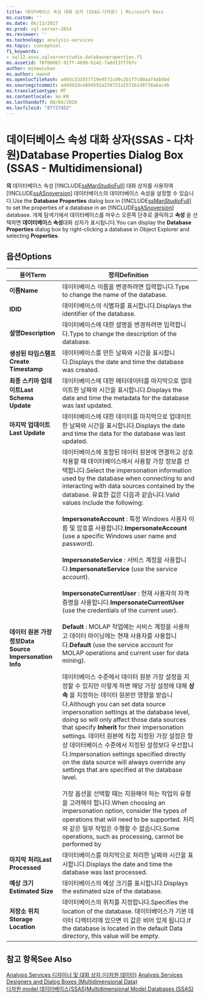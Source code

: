 ```yaml
---
title: 데이터베이스 속성 대화 상자 (SSAS-다차원) | Microsoft Docs
ms.custom: ''
ms.date: 06/13/2017
ms.prod: sql-server-2014
ms.reviewer: ''
ms.technology: analysis-services
ms.topic: conceptual
f1_keywords:
- sql12.asvs.sqlserverstudio.databaseproperties.f1
ms.assetid: 70f000b7-917f-4699-b142-7a0d13ff767c
author: minewiskan
ms.author: owend
ms.openlocfilehash: a465c333557f19e9572cd9c2b1f7c80aaf4ab5bd
ms.sourcegitcommit: ad4d92dce894592a259721a1571b1d8736abacdb
ms.translationtype: MT
ms.contentlocale: ko-KR
ms.lasthandoff: 08/04/2020
ms.locfileid: "87727452"
---
```

# <a name="database-properties-dialog-box-ssas---multidimensional"></a><span data-ttu-id="fe3e6-102">데이터베이스 속성 대화 상자(SSAS - 다차원)</span><span class="sxs-lookup"><span data-stu-id="fe3e6-102">Database Properties Dialog Box (SSAS - Multidimensional)</span></span>
  <span data-ttu-id="fe3e6-103">**의** 데이터베이스 속성 [!INCLUDE[ssManStudioFull](../includes/ssmanstudiofull-md.md)] 대화 상자를 사용하여 [!INCLUDE[ssASnoversion](../includes/ssasnoversion-md.md)] 데이터베이스의 데이터베이스 속성을 설정할 수 있습니다.</span><span class="sxs-lookup"><span data-stu-id="fe3e6-103">Use the **Database Properties** dialog box in [!INCLUDE[ssManStudioFull](../includes/ssmanstudiofull-md.md)] to set the properties of a database in an [!INCLUDE[ssASnoversion](../includes/ssasnoversion-md.md)] database.</span></span> <span data-ttu-id="fe3e6-104">개체 탐색기에서 데이터베이스를 마우스 오른쪽 단추로 클릭하고 **속성** 을 선택하면 **데이터베이스 속성**대화 상자가 표시됩니다.</span><span class="sxs-lookup"><span data-stu-id="fe3e6-104">You can display the **Database Properties** dialog box by right-clicking a database in Object Explorer and selecting **Properties**.</span></span>  
  
## <a name="options"></a><span data-ttu-id="fe3e6-105">옵션</span><span class="sxs-lookup"><span data-stu-id="fe3e6-105">Options</span></span>  
  
|<span data-ttu-id="fe3e6-106">용어</span><span class="sxs-lookup"><span data-stu-id="fe3e6-106">Term</span></span>|<span data-ttu-id="fe3e6-107">정의</span><span class="sxs-lookup"><span data-stu-id="fe3e6-107">Definition</span></span>|  
|----------|----------------|  
|<span data-ttu-id="fe3e6-108">**이름**</span><span class="sxs-lookup"><span data-stu-id="fe3e6-108">**Name**</span></span>|<span data-ttu-id="fe3e6-109">데이터베이스 이름을 변경하려면 입력합니다.</span><span class="sxs-lookup"><span data-stu-id="fe3e6-109">Type to change the name of the database.</span></span>|  
|<span data-ttu-id="fe3e6-110">**ID**</span><span class="sxs-lookup"><span data-stu-id="fe3e6-110">**ID**</span></span>|<span data-ttu-id="fe3e6-111">데이터베이스의 식별자를 표시합니다.</span><span class="sxs-lookup"><span data-stu-id="fe3e6-111">Displays the identifier of the database.</span></span>|  
|<span data-ttu-id="fe3e6-112">**설명**</span><span class="sxs-lookup"><span data-stu-id="fe3e6-112">**Description**</span></span>|<span data-ttu-id="fe3e6-113">데이터베이스에 대한 설명을 변경하려면 입력합니다.</span><span class="sxs-lookup"><span data-stu-id="fe3e6-113">Type to change the description of the database.</span></span>|  
|<span data-ttu-id="fe3e6-114">**생성된 타임스탬프**</span><span class="sxs-lookup"><span data-stu-id="fe3e6-114">**Create Timestamp**</span></span>|<span data-ttu-id="fe3e6-115">데이터베이스를 만든 날짜와 시간을 표시합니다.</span><span class="sxs-lookup"><span data-stu-id="fe3e6-115">Displays the date and time the database was created.</span></span>|  
|<span data-ttu-id="fe3e6-116">**최종 스키마 업데이트**</span><span class="sxs-lookup"><span data-stu-id="fe3e6-116">**Last Schema Update**</span></span>|<span data-ttu-id="fe3e6-117">데이터베이스에 대한 메타데이터를 마지막으로 업데이트한 날짜와 시간을 표시합니다.</span><span class="sxs-lookup"><span data-stu-id="fe3e6-117">Displays the date and time the metadata for the database was last updated.</span></span>|  
|<span data-ttu-id="fe3e6-118">**마지막 업데이트**</span><span class="sxs-lookup"><span data-stu-id="fe3e6-118">**Last Update**</span></span>|<span data-ttu-id="fe3e6-119">데이터베이스에 대한 데이터를 마지막으로 업데이트한 날짜와 시간을 표시합니다.</span><span class="sxs-lookup"><span data-stu-id="fe3e6-119">Displays the date and time the data for the database was last updated.</span></span>|  
|<span data-ttu-id="fe3e6-120">**데이터 원본 가장 정보**</span><span class="sxs-lookup"><span data-stu-id="fe3e6-120">**Data Source Impersonation Info**</span></span>|<span data-ttu-id="fe3e6-121">데이터베이스에 포함된 데이터 원본에 연결하고 상호 작용할 때 데이터베이스에서 사용할 가장 정보를 선택합니다.</span><span class="sxs-lookup"><span data-stu-id="fe3e6-121">Select the impersonation information used by the database when connecting to and interacting with data sources contained by the database.</span></span> <span data-ttu-id="fe3e6-122">유효한 값은 다음과 같습니다.</span><span class="sxs-lookup"><span data-stu-id="fe3e6-122">Valid values include the following:</span></span><br /><br /> <span data-ttu-id="fe3e6-123">**ImpersonateAccount** : 특정 Windows 사용자 이름 및 암호를 사용합니다.</span><span class="sxs-lookup"><span data-stu-id="fe3e6-123">**ImpersonateAccount** (use a specific Windows user name and password).</span></span><br /><br /> <span data-ttu-id="fe3e6-124">**ImpersonateService** : 서비스 계정을 사용합니다.</span><span class="sxs-lookup"><span data-stu-id="fe3e6-124">**ImpersonateService** (use the service account).</span></span><br /><br /> <span data-ttu-id="fe3e6-125">**ImpersonateCurrentUser** : 현재 사용자의 자격 증명을 사용합니다.</span><span class="sxs-lookup"><span data-stu-id="fe3e6-125">**ImpersonateCurrentUser** (use the credentials of the current user).</span></span><br /><br /> <span data-ttu-id="fe3e6-126">**Default** : MOLAP 작업에는 서비스 계정을 사용하고 데이터 마이닝에는 현재 사용자를 사용합니다.</span><span class="sxs-lookup"><span data-stu-id="fe3e6-126">**Default** (use the service account for MOLAP operations and current user for data mining).</span></span><br /><br /> <span data-ttu-id="fe3e6-127">데이터베이스 수준에서 데이터 원본 가장 설정을 지정할 수 있지만 이렇게 하면 해당 가장 설정에 대해 **상속** 을 지정하는 데이터 원본만 영향을 받습니다.</span><span class="sxs-lookup"><span data-stu-id="fe3e6-127">Although you can set data source impersonation settings at the database level, doing so will only affect those data sources that specify **Inherit** for their impersonation settings.</span></span> <span data-ttu-id="fe3e6-128">데이터 원본에 직접 지정된 가장 설정은 항상 데이터베이스 수준에서 지정된 설정보다 우선합니다.</span><span class="sxs-lookup"><span data-stu-id="fe3e6-128">Impersonation settings specified directly on the data source will always override any settings that are specified at the database level.</span></span><br /><br /> <span data-ttu-id="fe3e6-129">가장 옵션을 선택할 때는 지원해야 하는 작업의 유형을 고려해야 합니다.</span><span class="sxs-lookup"><span data-stu-id="fe3e6-129">When choosing an impersonation option, consider the types of operations that will need to be supported.</span></span> <span data-ttu-id="fe3e6-130">처리와 같은 일부 작업은 수행할 수 없습니다.</span><span class="sxs-lookup"><span data-stu-id="fe3e6-130">Some operations, such as processing, cannot be performed by</span></span>|  
|<span data-ttu-id="fe3e6-131">**마지막 처리**</span><span class="sxs-lookup"><span data-stu-id="fe3e6-131">**Last Processed**</span></span>|<span data-ttu-id="fe3e6-132">데이터베이스를 마지막으로 처리한 날짜와 시간을 표시합니다.</span><span class="sxs-lookup"><span data-stu-id="fe3e6-132">Displays the date and time the database was last processed.</span></span>|  
|<span data-ttu-id="fe3e6-133">**예상 크기**</span><span class="sxs-lookup"><span data-stu-id="fe3e6-133">**Estimated Size**</span></span>|<span data-ttu-id="fe3e6-134">데이터베이스의 예상 크기를 표시합니다.</span><span class="sxs-lookup"><span data-stu-id="fe3e6-134">Displays the estimated size of the database.</span></span>|  
|<span data-ttu-id="fe3e6-135">**저장소 위치**</span><span class="sxs-lookup"><span data-stu-id="fe3e6-135">**Storage Location**</span></span>|<span data-ttu-id="fe3e6-136">데이터베이스의 위치를 지정합니다.</span><span class="sxs-lookup"><span data-stu-id="fe3e6-136">Specifies the location of the database.</span></span> <span data-ttu-id="fe3e6-137">데이터베이스가 기본 데이터 디렉터리에 있으면 이 값은 비어 있게 됩니다.</span><span class="sxs-lookup"><span data-stu-id="fe3e6-137">If the database is located in the default Data directory, this value will be empty.</span></span>|  
  
## <a name="see-also"></a><span data-ttu-id="fe3e6-138">참고 항목</span><span class="sxs-lookup"><span data-stu-id="fe3e6-138">See Also</span></span>  
 <span data-ttu-id="fe3e6-139">[Analysis Services 디자이너 및 대화 상자 &#40;다차원 데이터&#41;](analysis-services-designers-and-dialog-boxes-multidimensional-data.md) </span><span class="sxs-lookup"><span data-stu-id="fe3e6-139">[Analysis Services Designers and Dialog Boxes &#40;Multidimensional Data&#41;](analysis-services-designers-and-dialog-boxes-multidimensional-data.md) </span></span>  
 [<span data-ttu-id="fe3e6-140">다차원 model 데이터베이스&#40;SSAS&#41;</span><span class="sxs-lookup"><span data-stu-id="fe3e6-140">Multidimensional Model Databases &#40;SSAS&#41;</span></span>](multidimensional-models/multidimensional-model-databases-ssas.md)  
  
  
